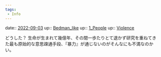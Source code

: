 ```yaml
---
tags:
 - Info
---
```


date:: [2022-09-03](Daily_Note/2022-09-03.md)
up:: [Bedman_like](Bar/Novel/Topics/Bedman_like.md)
up:: [1_People](Bar/Novel/Nacaria/1_People.md)
up:: [Violence](../Bar/Novel/Topics/Violence.md)

どうした？
生命が生まれて幾億年、その間一歩たりとて退かず研究を重ねてきた最も原始的な意思疎通手段、『暴力』が通じないのがそんなにも不満なのかい。